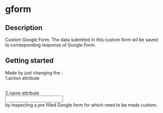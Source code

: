 # gform
## Description
Custom Google Form.
The data submited in this custom form wil be saved to corresponding response of Google Form.
## Getting started
Made by just changing the : <br>
1.action attribute <br>
<form action=""></form> <br> 
2.name attribute <br> 
<input name=""></input> <br>
by inspecting a pre filled Google form for which need to be made custom.

